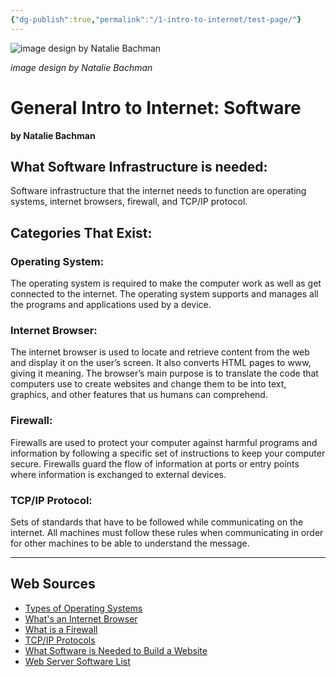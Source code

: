 ```yaml
---
{"dg-publish":true,"permalink":"/1-intro-to-internet/test-page/"}
---
```


![image design by Natalie Bachman](https://lcc-adm.github.io/web-foundations/1-intro-to-internet/images/bachman.jpg)

_image design by Natalie Bachman_

# General Intro to Internet: Software

**by Natalie Bachman**

## What Software Infrastructure is needed:

Software infrastructure that the internet needs to function are operating systems, internet browsers, firewall, and TCP/IP protocol.

## Categories That Exist:

### Operating System:

The operating system is required to make the computer work as well as get connected to the internet. The operating system supports and manages all the programs and applications used by a device.

### Internet Browser:

The internet browser is used to locate and retrieve content from the web and display it on the user’s screen. It also converts HTML pages to www, giving it meaning. The browser’s main purpose is to translate the code that computers use to create websites and change them to be into text, graphics, and other features that us humans can comprehend.

### Firewall:

Firewalls are used to protect your computer against harmful programs and information by following a specific set of instructions to keep your computer secure. Firewalls guard the flow of information at ports or entry points where information is exchanged to external devices.

### TCP/IP Protocol:

Sets of standards that have to be followed while communicating on the internet. All machines must follow these rules when communicating in order for other machines to be able to understand the message.

---

## Web Sources

- [Types of Operating Systems](https://www.indeed.com/career-advice/career-development/types-of-operating-systems#:%7E:text=Key%20takeaways%3A%201%20An%20operating%20system%20is%20software,operating%20system%20to%20run%20applications%20and%20perform%20tasks.)
- [What's an Internet Browser](https://www.liveabout.com/what-is-internet-browser-892819)
- [What is a Firewall](https://www.forcepoint.com/cyber-edu/firewall)
- [TCP/IP Protocols](https://www.ibm.com/docs/en/aix/7.2?topic=protocol-tcpip-protocols)
- [What Software is Needed to Build a Website](https://developer.mozilla.org/en-US/docs/Learn/Common_questions/Tools_and_setup/What_software_do_I_need)
- [Web Server Software List](https://www.linode.com/docs/guides/web-servers-list/)